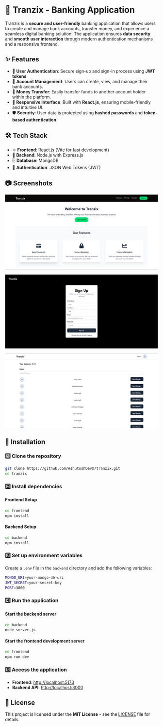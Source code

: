 # 🚀 Tranzix - Banking Application

Tranzix is a **secure and user-friendly** banking application that allows users to create and manage bank accounts, transfer money, and experience a seamless digital banking solution. The application ensures **data security** and **smooth user interaction** through modern authentication mechanisms and a responsive frontend.

## ✨ Features

- 🔐 **User Authentication**: Secure sign-up and sign-in process using **JWT tokens**.
- 🏦 **Account Management**: Users can create, view, and manage their bank accounts.
- 💸 **Money Transfer**: Easily transfer funds to another account holder within the platform.
- 📱 **Responsive Interface**: Built with **React.js**, ensuring mobile-friendly and intuitive UI.
- 🛡 **Security**: User data is protected using **hashed passwords** and **token-based authentication**.

## 🛠 Tech Stack

- ⚛️ **Frontend**: React.js (Vite for fast development)
- 🚀 **Backend**: Node.js with Express.js
- 🗄 **Database**: MongoDB
- 🔑 **Authentication**: JSON Web Tokens (JWT)

## 📷 Screenshots

![Browse Page Screenshot](https://github.com/AshutoshDevX/Tranzix/blob/main/frontend/assets/landing.png)

![SignUp Page Screenshot](https://github.com/AshutoshDevX/Tranzix/blob/main/frontend/assets/SignUp.png)

![dashboard Page Screenshot](https://github.com/AshutoshDevX/Tranzix/blob/main/frontend/assets/dashboard.png)

## 🚀 Installation

### 1️⃣ Clone the repository
```sh
git clone https://github.com/AshutoshDevX/tranzix.git
cd tranzix
```

### 2️⃣ Install dependencies

#### Frontend Setup
```sh
cd frontend
npm install
```

#### Backend Setup
```sh
cd backend
npm install
```

### 3️⃣ Set up environment variables
Create a `.env` file in the `backend` directory and add the following variables:
```sh
MONGO_URI=your-mongo-db-uri
JWT_SECRET=your-secret-key
PORT=3000
```

### 4️⃣ Run the application

#### Start the backend server
```sh
cd backend
node server.js
```

#### Start the frontend development server
```sh
cd frontend
npm run dev
```

### 5️⃣ Access the application
- **Frontend**: [http://localhost:5173](http://localhost:5173)
- **Backend API**: [http://localhost:3000](http://localhost:3000)

## 📜 License
This project is licensed under the **MIT License** - see the [LICENSE](LICENCE) file for details.

